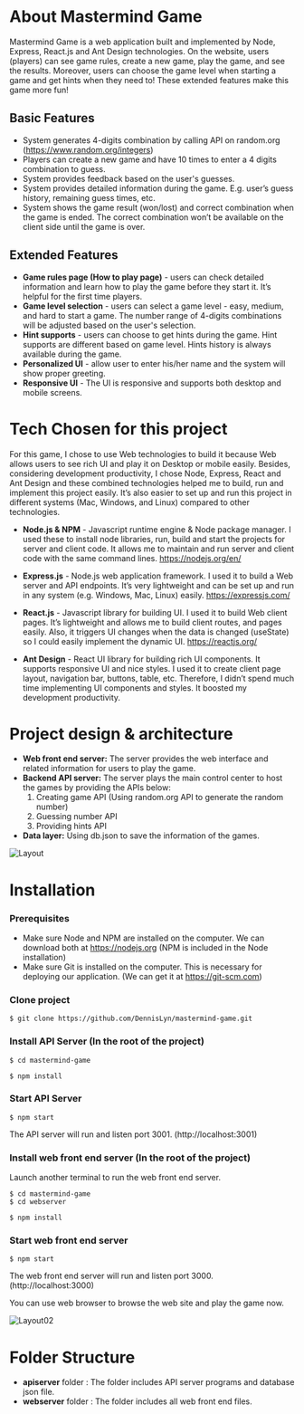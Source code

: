 # About Mastermind Game

Mastermind Game is a web application built and implemented by Node, Express, React.js and Ant Design technologies. On the website, users (players) can see game rules, create a new game, play the game, and see the results. Moreover, users can choose the game level when starting a game and get hints when they need to! These extended features make this game more fun!

  ## Basic Features
- System generates 4-digits combination by calling API on random.org (https://www.random.org/integers)
- Players can create a new game and have 10 times to enter a 4 digits combination to guess. 
- System provides feedback based on the user's guesses.
- System provides detailed information during the game. E.g. user’s guess history, remaining guess times, etc.
- System shows the game result (won/lost) and correct combination when the game is ended. The correct combination won’t be available on the client side until the game is over.

## Extended Features
- **Game rules page (How to play page)** - users can check detailed information and learn how to play the game before they start it. It’s helpful for the first time players.
- **Game level selection** - users can select a game level - easy, medium, and hard to start a game. The number range of 4-digits combinations will be adjusted based on the user's selection. 
- **Hint supports** - users can choose to get hints during the game. Hint supports are different based on game level. Hints history is always available during the game.
- **Personalized UI** - allow user to enter his/her name and the system will show proper greeting.
- **Responsive UI** - The UI is responsive and supports both desktop and mobile screens.

# Tech Chosen for this project
For this game, I chose to use Web technologies to build it because Web allows users to see rich UI and play it on Desktop or mobile easily. Besides, considering development productivity, I chose Node, Express, React and Ant Design and these combined technologies helped me to build, run and implement this project easily. It’s also easier to set up and run this project in different systems (Mac, Windows, and Linux) compared to other technologies.

- **Node.js & NPM** - Javascript runtime engine & Node package manager. I used these to install node libraries, run, build and start the projects for server and client code. It allows me to maintain and run server and client code with the same command lines.
https://nodejs.org/en/

- **Express.js** - Node.js web application framework. I used it to build a Web server and API endpoints. It’s very lightweight and can be set up and run in any system (e.g. Windows, Mac, Linux) easily. 
https://expressjs.com/

- **React.js** - Javascript library for building UI. I used it to build Web client pages. It’s lightweight and allows me to build client routes, and pages easily. Also, it triggers UI changes when the data is changed (useState) so I could easily implement the dynamic UI.
https://reactjs.org/

- **Ant Design** - React UI library for building rich UI components. It supports responsive UI and nice styles. I used it to create client page layout, navigation bar, buttons, table, etc. Therefore, I didn’t spend much time implementing UI components and styles. It boosted my development productivity.

# Project design & architecture
- **Web front end server:** The server provides the web interface and related information for users to play the game.
- **Backend API server:** The server plays the main control center to host the games by providing the APIs below:
  1. Creating game API (Using random.org API to generate the random number)
  2. Guessing number API
  3. Providing hints API
- **Data layer:** Using db.json to save the information of the games.

![Layout](https://user-images.githubusercontent.com/99282632/165676819-3712e146-7567-43c8-a1c8-a4695e7ff070.jpg)

# Installation
### Prerequisites
- Make sure Node and NPM are installed on the computer. We can download both at https://nodejs.org (NPM is included in the Node installation)
- Make sure Git is installed on the computer. This is necessary for deploying our application. (We can get it at https://git-scm.com)
### Clone project
```
$ git clone https://github.com/DennisLyn/mastermind-game.git
```

### Install API Server (In the root of the project)
```
$ cd mastermind-game
```
```
$ npm install
```
### Start API Server
```
$ npm start
```
The API server will run and listen port 3001. (http://localhost:3001)

### Install web front end server  (In the root of the project)
Launch another terminal to run the web front end server.
```
$ cd mastermind-game
$ cd webserver
```
```
$ npm install
```
### Start web front end server
```
$ npm start
```
The web front end server will run and listen port 3000. (http://localhost:3000)

You can use web browser to browse the web site and play the game now.

![Layout02](https://user-images.githubusercontent.com/99282632/165682514-bc0a0327-973a-440a-8a6b-6421b52cb4a3.jpg)

# Folder Structure
- **apiserver** folder : The folder includes API server programs and database json file.
- **webserver** folder : The folder includes all web front end files.
